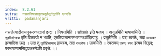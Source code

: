 ```yaml
---
index:  8.2.61
sutra:  नसत्तनिषात्तानुत्तप्रतूर्तसूर्तगूर्तानि छन्दसि
vritti:  padamanjari
---
```


नसत्तेत्यादीनामनुकरणपदानां द्वन्द्वः । निषत्तमिति । `सदिरप्रतेः` इति षत्वम् ।
अनुन्नमिति भाषायामिति । `नुदविदोन्दत्रा` इति विकल्पो न भवति; एतन्निपातानारम्भसामर्थ्यादित्याहुः ।
प्रतूर्तमिति । यदा त्वरतेः, तदा `ज्वरत्वर` इत्यादिना ऊठ् । उदा तु `तुर्वीहिंसायाम्` इत्यस्य, तदा `राल्लोपः`। उत्वमिति । रपरत्वम् `उरण् रपरः` इत्यव सिद्धम्; परभाषाणामसिद्धप्रकरणेऽपि प्रवृत्तेः ।।
